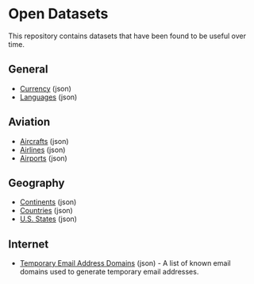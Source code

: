 # Open Datasets

This repository contains datasets that have been found to be useful over time.

## General
- [Currency](https://github.com/adamfisher/open-datasets/blob/main/general/currency.json) (json)
- [Languages](https://github.com/adamfisher/open-datasets/blob/main/general/languages.json) (json)

## Aviation
- [Aircrafts](https://github.com/adamfisher/open-datasets/blob/main/aviation/aircrafts.json) (json)
- [Airlines](https://github.com/adamfisher/open-datasets/blob/main/aviation/airlines.json) (json)
- [Airports](https://github.com/adamfisher/open-datasets/blob/main/aviation/airports.json) (json)

## Geography
- [Continents](https://github.com/adamfisher/open-datasets/blob/main/geography/continents.json) (json)
- [Countries](https://github.com/adamfisher/open-datasets/blob/main/geography/countries.json) (json)
- [U.S. States](https://github.com/adamfisher/open-datasets/blob/main/geography/us_states.json) (json)

## Internet
- [Temporary Email Address Domains](https://github.com/adamfisher/open-datasets/blob/main/internet/temporary_email_domains.json) (json) - A list of known email domains used to generate temporary email addresses.
